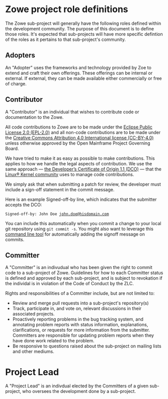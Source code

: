 # Zowe project role definitions

The Zowe sub-project will generally have the following roles defined within the development community. The purpose of this document is to define those roles. It's expected that sub-projects will have more specific defintion of the roles as it pertains to that sub-project's community.

## Adopters

An "Adopter" uses the frameworks and technology provided by Zoe to extend and craft their own offerings.  These offerings can be internal or external. If external, they can be made available either commercially or free of charge.

## Contributor

A "Contributor" is an individual that wishes to contribute code or documentation to the Zowe.

All code contributions to Zowe are to be made under the [Eclipse Public License 2.0 (EPL-2.0)](https://spdx.org/licenses/EPL-2.0.html) and all non-code contributions are to be made under the [Creative Commons Attribution 4.0 International license (CC-BY-4.0)](https://spdx.org/licenses/CC-BY-4.0.html) unless otherwise approved by the Open Mainframe Project Governing Board.

We have tried to make it as easy as possible to make contributions. This applies to how we handle the legal aspects of contribution. We use the same approach — [the Developer’s Certificate of Origin 1.1 (DCO)](https://github.com/hyperledger/fabric/blob/master/docs/source/DCO1.1.txt) — that the [Linux® Kernel community](http://elinux.org/Developer_Certificate_Of_Origin) uses to manage code contributions.

We simply ask that when submitting a patch for review, the developer must include a sign-off statement in the commit message.

Here is an example Signed-off-by line, which indicates that the submitter accepts the DCO:

<code>Signed-off-by: John Doe <john.doe@hisdomain.com></code>

You can include this automatically when you commit a change to your local git repository using <code>git commit -s</code>. You might also want to leverage this [command line tool](https://github.com/coderanger/dco) for automatically adding the signoff message on commits.

## Committer

A "Committer" is an indivudual who has been given the right to commit code to a sub-project of Zowe. Guidelines for how to each Committer status is defined and approved by each sub-project, and is subject to revokation if the individal is in violation of the Code of Conduct by the ZLC.

Rights and responsibilities of a Committer include, but are not limited to:

* Review and merge pull requests into a sub-project's repository(s)
* Track, participate in, and vote on, relevant discussions in their associated projects.
* Proactively reporting problems in the bug tracking system, and annotating problem reports with status information, explanations, clarifications, or requests for more information from the submitter. Committers are responsible for updating problem reports when they have done work related to the problem.
* Be responsive to questions raised about the sub-project on mailing lists and other mediums.

# Project Lead

A "Project Lead" is an indivdual elected by the Committers of a given sub-project, who oversees the development done by a sub-project. 

